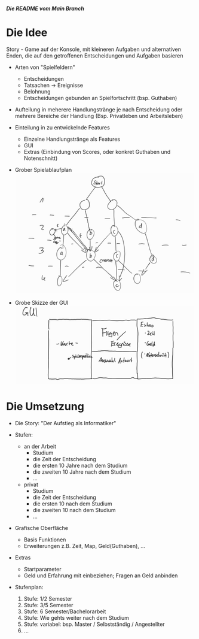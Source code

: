 ##### Die README vom Main Branch
Die Idee
=====
Story - Game auf der Konsole, mit kleineren Aufgaben und alternativen Enden, die auf den getroffenen Entscheidungen und Aufgaben basieren
+ Arten von "Spielfeldern" 
	+ Entscheidungen 		
	+ Tatsachen -> Ereignisse
	+ Belohnung
	+ Entscheidungen gebunden an Spielfortschritt (bsp. Guthaben)
+ Aufteilung in meherere Handlungstränge je nach Entscheidung oder mehrere Bereiche der Handlung (Bsp. Privatleben und Arbeitsleben)
+ Einteilung in zu entwickelnde Features
	+ Einzelne Handlungstränge als Features 
	+ GUI
	+ Extras (Einbindung von Scores, oder konkret Guthaben und Notenschnitt)

+ Grober Spielablaufplan ![Skizze1](Pictures_Readme/Skizze1.jpg)
+ Grobe Skizze der GUI ![Skizze2](Pictures_Readme/Skizze2.jpg)

Die Umsetzung
=====
+ Die Story: "Der Aufstieg als Informatiker"
+ Stufen: 
    + an der Arbeit
        + Studium
        + die Zeit der Entscheidung
        + die ersten 10 Jahre nach dem Studium
        + die zweiten 10 Jahre nach dem Studium
        + ...
    + privat
    	+ Studium
        + die Zeit der Entscheidung
        + die ersten 10 nach dem Studium
        + die zweiten 10 nach dem Studium
        + ...
+ Grafische Oberfläche
    + Basis Funktionen
    + Erweiterungen z.B. Zeit, Map, Geld(Guthaben), ...
+ Extras
	+ Startparameter
	+ Geld und Erfahrung mit einbeziehen; Fragen an Geld anbinden


+ Stufenplan:
	1. Stufe: 1/2 Semester
	2. Stufe: 3/5 Semester
	3. Stufe: 6 Semester/Bachelorarbeit
	4. Stufe: Wie gehts weiter nach dem Studium
	5. Stufe: variabel: bsp. Master / Selbstständig / Angestellter
	6. ...




